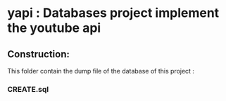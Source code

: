 # yapi : Databases project implement the youtube api
## Construction:
This folder contain the dump file of the database of this project :
### CREATE.sql